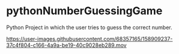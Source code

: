 # pythonNumberGuessingGame
Python Project in which the user tries to guess the correct number.


https://user-images.githubusercontent.com/68357165/158909237-37c4f804-c166-4a9a-be19-40c9028eb289.mov

